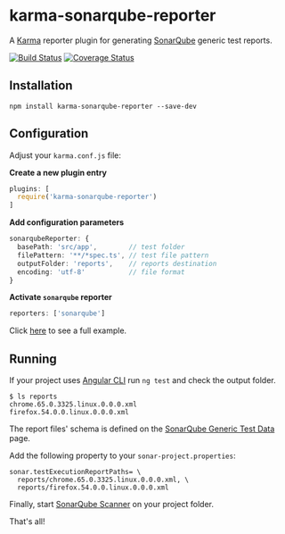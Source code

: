# karma-sonarqube-reporter
A [Karma][1] reporter plugin for generating [SonarQube][2] generic test reports.

[![Build Status](https://travis-ci.org/fadc80/karma-sonarqube-reporter.svg?branch=master)](https://travis-ci.org/fadc80/karma-sonarqube-reporter)
[![Coverage Status](https://coveralls.io/repos/github/fadc80/karma-sonarqube-reporter/badge.svg?branch=master)](https://coveralls.io/github/fadc80/karma-sonarqube-reporter?branch=master)

## Installation

`npm install karma-sonarqube-reporter --save-dev`

## Configuration

Adjust your `karma.conf.js` file: 

**Create a new plugin entry**

```typescript
plugins: [
  require('karma-sonarqube-reporter')
]
```

**Add configuration parameters**

```typescript
sonarqubeReporter: {
  basePath: 'src/app',        // test folder 
  filePattern: '**/*spec.ts', // test file pattern
  outputFolder: 'reports',    // reports destination
  encoding: 'utf-8'           // file format
}
```

**Activate `sonarqube` reporter**

```typescript
reporters: ['sonarqube']
```

Click [here][3] to see a full example.


## Running

If your project uses [Angular CLI][4] run `ng test` and check the output folder.

```command
$ ls reports
chrome.65.0.3325.linux.0.0.0.xml
firefox.54.0.0.linux.0.0.0.xml
```

The report files' schema is defined on the [SonarQube Generic Test Data][5] page.

Add the following property to your `sonar-project.properties`: 

```
sonar.testExecutionReportPaths= \
  reports/chrome.65.0.3325.linux.0.0.0.xml, \
  reports/firefox.54.0.0.linux.0.0.0.xml
```

Finally, start [SonarQube Scanner][6] on your project folder.
  
That's all!

[1]: https://karma-runner.github.io/2.0/index.html
[2]: https://www.sonarqube.org/
[3]: https://github.com/fadc80/karma-sonarqube-reporter/blob/master/karma.conf.js
[4]: https://github.com/angular/angular-cli
[5]: https://docs.sonarqube.org/display/SONAR/Generic+Test+Data#GenericTestData-GenericExecution
[6]: https://docs.sonarqube.org/display/SCAN/Analyzing+with+SonarQube+Scanner
